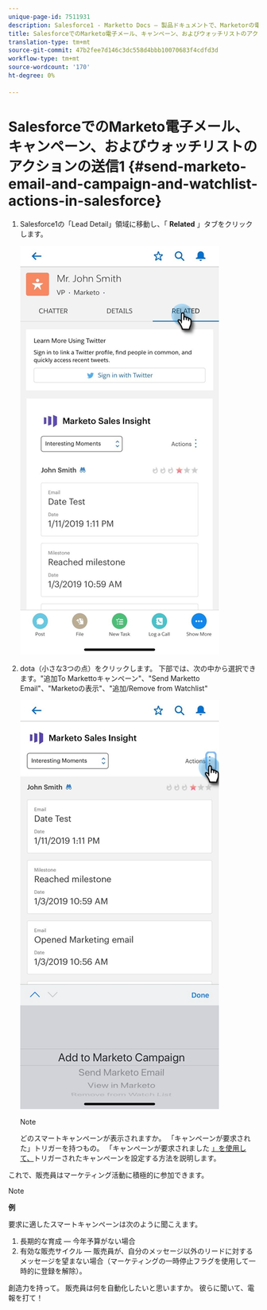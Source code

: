 ```yaml
---
unique-page-id: 7511931
description: Salesforce1 - Marketto Docs — 製品ドキュメントで、Marketorの電子メール、キャンペーン、およびウォッチリストのアクションを送信します。
title: SalesforceでのMarketo電子メール、キャンペーン、およびウォッチリストのアクションの送信1
translation-type: tm+mt
source-git-commit: 47b2fee7d146c3dc558d4bbb10070683f4cdfd3d
workflow-type: tm+mt
source-wordcount: '170'
ht-degree: 0%

---
```



# SalesforceでのMarketo電子メール、キャンペーン、およびウォッチリストのアクションの送信1 {#send-marketo-email-and-campaign-and-watchlist-actions-in-salesforce}

1. Salesforce1の「Lead Detail」領域に移動し、「 **Related** 」タブをクリックします。

   ![](assets/one-1.png)

1. dota（小さな3つの点）をクリックします。 下部では、次の中から選択できます。&quot;追加To Markettoキャンペーン&quot;、&quot;Send Marketto Email&quot;、&quot;Marketoの表示&quot;、&quot;追加/Remove from Watchlist&quot;

   ![](assets/two-1.png)

   >[!NOTE]
   >
   >どのスマートキャンペーンが表示されますか。 「キャンペーンが要求された」トリガーを持つもの。 「キャンペーンが要求されました [」を使用して、](../../../../product-docs/core-marketo-concepts/smart-campaigns/flow-actions/request-campaign.md)トリガーされたキャンペーンを設定する方法を説明します。

これで、販売員はマーケティング活動に積極的に参加できます。

>[!NOTE]
>
>**例**
>
>要求に適したスマートキャンペーンは次のように聞こえます。
>
>1. 長期的な育成 — 今年予算がない場合
>1. 有効な販売サイクル — 販売員が、自分のメッセージ以外のリードに対するメッセージを望まない場合（マーケティングの一時停止フラグを使用して一時的に登録を解除）。

>
>
創造力を持って。 販売員は何を自動化したいと思いますか。 彼らに聞いて、電報を打て！

